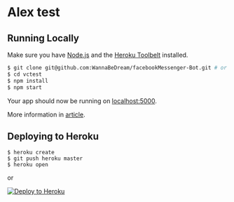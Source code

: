 # Alex test

## Running Locally

Make sure you have [Node.js](http://nodejs.org/) and the [Heroku Toolbelt](https://toolbelt.heroku.com/) installed.

```sh
$ git clone git@github.com:WannaBeDream/facebookMessenger-Bot.git # or clone your own fork
$ cd vctest
$ npm install
$ npm start
```

Your app should now be running on [localhost:5000](http://localhost:5000/).

More information in [article](https://vc.ru/flood/14939-bot-facebook/).

## Deploying to Heroku

```
$ heroku create
$ git push heroku master
$ heroku open
```
or

[![Deploy to Heroku](https://www.herokucdn.com/deploy/button.png)](https://heroku.com/deploy)

